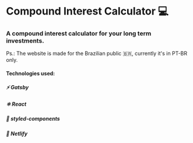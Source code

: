 # Compound Interest Calculator 💻

### A compound interest calculator for your long term investments.

Ps.: The website is made for the Brazilian public 🇧🇷, currently it's in PT-BR only.

#### Technologies used: 

##### ⚡ Gatsby
##### ⚛️ React
##### 🎨 styled-components
##### 🚀 Netlify